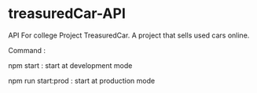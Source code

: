 # treasuredCar-API

API For college Project TreasuredCar. A project that sells used cars online.

Command :

npm start : start at development mode

npm run start:prod : start at production mode
